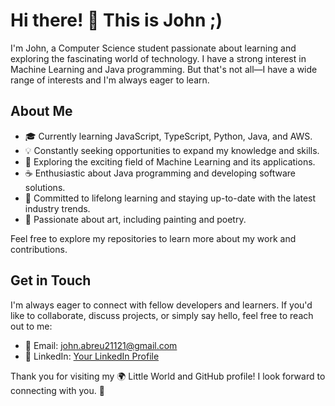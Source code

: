 # Hi there! 👋 This is John ;)

I'm John, a Computer Science student passionate about learning and exploring the fascinating world of technology. I have a strong interest in Machine Learning and Java programming. But that's not all—I have a wide range of interests and I'm always eager to learn.

## About Me

- 🎓 Currently learning JavaScript, TypeScript, Python, Java, and AWS.
- 💡 Constantly seeking opportunities to expand my knowledge and skills.
- 🤖 Exploring the exciting field of Machine Learning and its applications.
- ☕️ Enthusiastic about Java programming and developing software solutions.
- 🌱 Committed to lifelong learning and staying up-to-date with the latest industry trends.
- 🎨 Passionate about art, including painting and poetry.

Feel free to explore my repositories to learn more about my work and contributions.

## Get in Touch

I'm always eager to connect with fellow developers and learners. If you'd like to collaborate, discuss projects, or simply say hello, feel free to reach out to me:

- 📧 Email: john.abreu21121@gmail.com
- 💼 LinkedIn: [Your LinkedIn Profile](https://www.linkedin.com/in/juan-andres-abreu-598820181/)

Thank you for visiting my 🌍 Little World and GitHub profile! I look forward to connecting with you. 🚀
